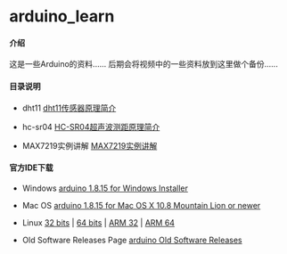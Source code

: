 # arduino_learn

#### 介绍

这是一些Arduino的资料......
后期会将视频中的一些资料放到这里做个备份......


#### 目录说明

-  dht11
    [dht11传感器原理简介](https://www.bilibili.com/video/BV1Lb4y1h7CM)

-  hc-sr04
    [HC-SR04超声波测距原理简介](https://www.bilibili.com/video/BV1jr4y1C7yK)

-  MAX7219实例讲解
    [MAX7219实例讲解](https://www.bilibili.com/video/BV1CM4y1A7N5)



#### 官方IDE下载

-  Windows
    [arduino 1.8.15 for Windows Installer](https://downloads.arduino.cc/arduino-1.8.15-windows.exe)

-  Mac OS
    [arduino 1.8.15 for Mac OS X 10.8 Mountain Lion or newer](https://downloads.arduino.cc/arduino-1.8.15-macosx.zip)

-  Linux
    [32 bits](https://downloads.arduino.cc/arduino-1.8.15-linux32.tar.xz) | [64 bits](https://downloads.arduino.cc/arduino-1.8.15-linux64.tar.xz)  |
    [ARM 32](https://downloads.arduino.cc/arduino-1.8.15-linuxarm.tar.xz) | [ARM 64](https://downloads.arduino.cc/arduino-1.8.15-linuxaarch64.tar.xz)

- Old Software Releases Page
    [arduino Old Software Releases](https://www.arduino.cc/en/Main/OldSoftwareReleases)
